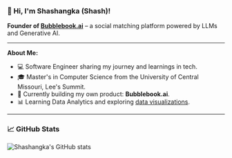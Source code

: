 <!-- Level 1: Simple bio and stats -->

### 👋 Hi, I'm Shashangka (Shash)!  
**Founder of [Bubblebook.ai](https://bubblebook.ai)** – a social matching platform powered by LLMs and Generative AI.

---

**About Me:**  
- 💻 Software Engineer sharing my journey and learnings in tech.  
- 🎓 Master's in Computer Science from the University of Central Missouri, Lee's Summit.  
- 🚀 Currently building my own product: **Bubblebook.ai**.  
- 📊 Learning Data Analytics and exploring [data visualizations](https://pudding.cool/2018/08/pockets/).

---

<!-- GitHub stats from https://github.com/anuraghazra/github-readme-stats -->
### 📈 GitHub Stats
![Shashangka's GitHub stats](https://github-readme-stats.vercel.app/api?username=shashangka-upadhyaya&count_private=true&show_icons=true&theme=radical&hide_rank=false)
